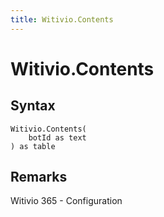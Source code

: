 ```yaml
---
title: Witivio.Contents
---
```


# Witivio.Contents



## Syntax

```powerquery
Witivio.Contents(
    botId as text
) as table
```


## Remarks

Witivio 365 - Configuration


